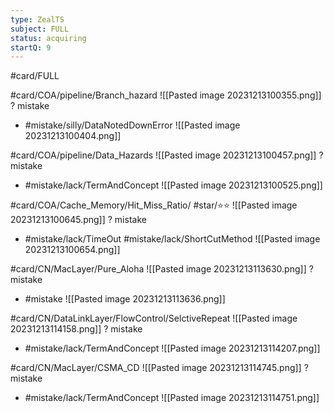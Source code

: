 ```yaml
---
type: ZealTS
subject: FULL
status: acquiring
startQ: 9
---
```

#card/FULL 

#card/COA/pipeline/Branch_hazard
![[Pasted image 20231213100355.png]]
?
mistake
- #mistake/silly/DataNotedDownError
![[Pasted image 20231213100404.png]] <!--SR:!2023-12-15,2,150-->

#card/COA/pipeline/Data_Hazards
![[Pasted image 20231213100457.png]]
?
mistake
- #mistake/lack/TermAndConcept
![[Pasted image 20231213100525.png]] <!--SR:!2023-12-15,2,150-->

#card/COA/Cache_Memory/Hit_Miss_Ratio/ #star/⭐⭐ 
![[Pasted image 20231213100645.png]]
?
mistake 
- #mistake/lack/TimeOut #mistake/lack/ShortCutMethod 
![[Pasted image 20231213100654.png]] 

#card/CN/MacLayer/Pure_Aloha
![[Pasted image 20231213113630.png]]
?
mistake 
- #mistake
![[Pasted image 20231213113636.png]] 

#card/CN/DataLinkLayer/FlowControl/SelctiveRepeat
![[Pasted image 20231213114158.png]]
?
mistake
- #mistake/lack/TermAndConcept
![[Pasted image 20231213114207.png]] <!--SR:!2023-12-15,2,150-->

#card/CN/MacLayer/CSMA_CD 
![[Pasted image 20231213114745.png]]
?
mistake 
- #mistake/lack/TermAndConcept 
![[Pasted image 20231213114751.png]] 

